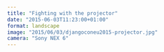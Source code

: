```yaml
---
title: "Fighting with the projector"
date: "2015-06-03T11:23:00+01:00"
format: landscape
image: "2015/06/03/djangoconeu2015-projector.jpg"
camera: "Sony NEX 6"
---
```

